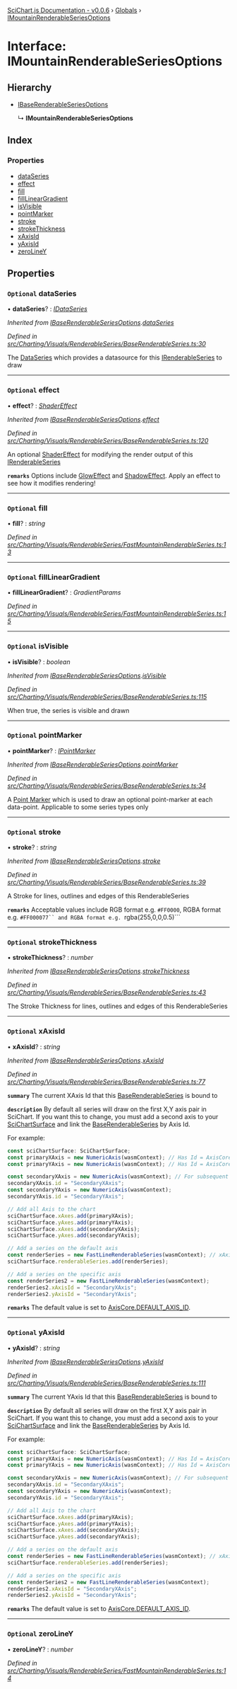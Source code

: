 [SciChart.js Documentation - v0.0.6](../README.md) › [Globals](../globals.md) › [IMountainRenderableSeriesOptions](imountainrenderableseriesoptions.md)

# Interface: IMountainRenderableSeriesOptions

## Hierarchy

* [IBaseRenderableSeriesOptions](ibaserenderableseriesoptions.md)

  ↳ **IMountainRenderableSeriesOptions**

## Index

### Properties

* [dataSeries](imountainrenderableseriesoptions.md#optional-dataseries)
* [effect](imountainrenderableseriesoptions.md#optional-effect)
* [fill](imountainrenderableseriesoptions.md#optional-fill)
* [fillLinearGradient](imountainrenderableseriesoptions.md#optional-filllineargradient)
* [isVisible](imountainrenderableseriesoptions.md#optional-isvisible)
* [pointMarker](imountainrenderableseriesoptions.md#optional-pointmarker)
* [stroke](imountainrenderableseriesoptions.md#optional-stroke)
* [strokeThickness](imountainrenderableseriesoptions.md#optional-strokethickness)
* [xAxisId](imountainrenderableseriesoptions.md#optional-xaxisid)
* [yAxisId](imountainrenderableseriesoptions.md#optional-yaxisid)
* [zeroLineY](imountainrenderableseriesoptions.md#optional-zeroliney)

## Properties

### `Optional` dataSeries

• **dataSeries**? : *[IDataSeries](idataseries.md)*

*Inherited from [IBaseRenderableSeriesOptions](ibaserenderableseriesoptions.md).[dataSeries](ibaserenderableseriesoptions.md#optional-dataseries)*

*Defined in [src/Charting/Visuals/RenderableSeries/BaseRenderableSeries.ts:30](https://github.com/ABTSoftware/SciChart.Dev/blob/46671d21ce/Web/src/SciChart/src/Charting/Visuals/RenderableSeries/BaseRenderableSeries.ts#L30)*

The [DataSeries](idataseries.md) which provides a datasource for this [IRenderableSeries](irenderableseries.md) to draw

___

### `Optional` effect

• **effect**? : *[ShaderEffect](../classes/shadereffect.md)*

*Inherited from [IBaseRenderableSeriesOptions](ibaserenderableseriesoptions.md).[effect](ibaserenderableseriesoptions.md#optional-effect)*

*Defined in [src/Charting/Visuals/RenderableSeries/BaseRenderableSeries.ts:120](https://github.com/ABTSoftware/SciChart.Dev/blob/46671d21ce/Web/src/SciChart/src/Charting/Visuals/RenderableSeries/BaseRenderableSeries.ts#L120)*

An optional [ShaderEffect](../classes/shadereffect.md) for modifying the render output of this [IRenderableSeries](irenderableseries.md)

**`remarks`** Options include [GlowEffect](../classes/gloweffect.md) and [ShadowEffect](../classes/shadoweffect.md). Apply an effect to see how it modifies rendering!

___

### `Optional` fill

• **fill**? : *string*

*Defined in [src/Charting/Visuals/RenderableSeries/FastMountainRenderableSeries.ts:13](https://github.com/ABTSoftware/SciChart.Dev/blob/46671d21ce/Web/src/SciChart/src/Charting/Visuals/RenderableSeries/FastMountainRenderableSeries.ts#L13)*

___

### `Optional` fillLinearGradient

• **fillLinearGradient**? : *GradientParams*

*Defined in [src/Charting/Visuals/RenderableSeries/FastMountainRenderableSeries.ts:15](https://github.com/ABTSoftware/SciChart.Dev/blob/46671d21ce/Web/src/SciChart/src/Charting/Visuals/RenderableSeries/FastMountainRenderableSeries.ts#L15)*

___

### `Optional` isVisible

• **isVisible**? : *boolean*

*Inherited from [IBaseRenderableSeriesOptions](ibaserenderableseriesoptions.md).[isVisible](ibaserenderableseriesoptions.md#optional-isvisible)*

*Defined in [src/Charting/Visuals/RenderableSeries/BaseRenderableSeries.ts:115](https://github.com/ABTSoftware/SciChart.Dev/blob/46671d21ce/Web/src/SciChart/src/Charting/Visuals/RenderableSeries/BaseRenderableSeries.ts#L115)*

When true, the series is visible and drawn

___

### `Optional` pointMarker

• **pointMarker**? : *[IPointMarker](ipointmarker.md)*

*Inherited from [IBaseRenderableSeriesOptions](ibaserenderableseriesoptions.md).[pointMarker](ibaserenderableseriesoptions.md#optional-pointmarker)*

*Defined in [src/Charting/Visuals/RenderableSeries/BaseRenderableSeries.ts:34](https://github.com/ABTSoftware/SciChart.Dev/blob/46671d21ce/Web/src/SciChart/src/Charting/Visuals/RenderableSeries/BaseRenderableSeries.ts#L34)*

A [Point Marker](ipointmarker.md) which is used to draw an optional point-marker at each data-point. Applicable to some series types only

___

### `Optional` stroke

• **stroke**? : *string*

*Inherited from [IBaseRenderableSeriesOptions](ibaserenderableseriesoptions.md).[stroke](ibaserenderableseriesoptions.md#optional-stroke)*

*Defined in [src/Charting/Visuals/RenderableSeries/BaseRenderableSeries.ts:39](https://github.com/ABTSoftware/SciChart.Dev/blob/46671d21ce/Web/src/SciChart/src/Charting/Visuals/RenderableSeries/BaseRenderableSeries.ts#L39)*

A Stroke for lines, outlines and edges of this RenderableSeries

**`remarks`** Acceptable values include RGB format e.g. ```#FF0000```, RGBA format e.g. ```#FF000077`` and RGBA format e.g. ```rgba(255,0,0,0.5)```

___

### `Optional` strokeThickness

• **strokeThickness**? : *number*

*Inherited from [IBaseRenderableSeriesOptions](ibaserenderableseriesoptions.md).[strokeThickness](ibaserenderableseriesoptions.md#optional-strokethickness)*

*Defined in [src/Charting/Visuals/RenderableSeries/BaseRenderableSeries.ts:43](https://github.com/ABTSoftware/SciChart.Dev/blob/46671d21ce/Web/src/SciChart/src/Charting/Visuals/RenderableSeries/BaseRenderableSeries.ts#L43)*

The Stroke Thickness for lines, outlines and edges of this RenderableSeries

___

### `Optional` xAxisId

• **xAxisId**? : *string*

*Inherited from [IBaseRenderableSeriesOptions](ibaserenderableseriesoptions.md).[xAxisId](ibaserenderableseriesoptions.md#optional-xaxisid)*

*Defined in [src/Charting/Visuals/RenderableSeries/BaseRenderableSeries.ts:77](https://github.com/ABTSoftware/SciChart.Dev/blob/46671d21ce/Web/src/SciChart/src/Charting/Visuals/RenderableSeries/BaseRenderableSeries.ts#L77)*

**`summary`** The current XAxis Id that this [BaseRenderableSeries](../classes/baserenderableseries.md) is bound to

**`description`** By default all series will draw on the first X,Y axis pair in SciChart.
If you want this to change, you must add a second axis to your [SciChartSurface](../classes/scichartsurface.md) and link the [BaseRenderableSeries](../classes/baserenderableseries.md) by Axis Id.

For example:
```ts
const sciChartSurface: SciChartSurface;
const primaryXAxis = new NumericAxis(wasmContext); // Has Id = AxisCore.DEFAULT_AXIS_ID
const primaryYAxis = new NumericAxis(wasmContext); // Has Id = AxisCore.DEFAULT_AXIS_ID

const secondaryXAxis = new NumericAxis(wasmContext); // For subsequent X,Y axis set an Id
secondaryXAxis.id = "SecondaryXAxis";
const secondaryYAxis = new NumericAxis(wasmContext);
secondaryYAxis.id = "SecondaryYAxis";

// Add all Axis to the chart
sciChartSurface.xAxes.add(primaryXAxis);
sciChartSurface.yAxes.add(primaryYAxis);
sciChartSurface.xAxes.add(secondaryXAxis);
sciChartSurface.yAxes.add(secondaryYAxis);

// Add a series on the default axis
const renderSeries = new FastLineRenderableSeries(wasmContext); // xAxisId, yAxisId Defaults to AxisCore.DEFAULT_AXIS_ID
sciChartSurface.renderableSeries.add(renderSeries);

// Add a series on the specific axis
const renderSeries2 = new FastLineRenderableSeries(wasmContext);
renderSeries2.xAxisId = "SecondaryXAxis";
renderSeries2.yAxisId = "SecondaryYAxis";
```

**`remarks`** The default value is set to [AxisCore.DEFAULT_AXIS_ID](../classes/axiscore.md#static-readonly-default_axis_id).

___

### `Optional` yAxisId

• **yAxisId**? : *string*

*Inherited from [IBaseRenderableSeriesOptions](ibaserenderableseriesoptions.md).[yAxisId](ibaserenderableseriesoptions.md#optional-yaxisid)*

*Defined in [src/Charting/Visuals/RenderableSeries/BaseRenderableSeries.ts:111](https://github.com/ABTSoftware/SciChart.Dev/blob/46671d21ce/Web/src/SciChart/src/Charting/Visuals/RenderableSeries/BaseRenderableSeries.ts#L111)*

**`summary`** The current YAxis Id that this [BaseRenderableSeries](../classes/baserenderableseries.md) is bound to

**`description`** By default all series will draw on the first X,Y axis pair in SciChart.
If you want this to change, you must add a second axis to your [SciChartSurface](../classes/scichartsurface.md) and link the [BaseRenderableSeries](../classes/baserenderableseries.md) by Axis Id.

For example:
```ts
const sciChartSurface: SciChartSurface;
const primaryXAxis = new NumericAxis(wasmContext); // Has Id = AxisCore.DEFAULT_AXIS_ID
const primaryYAxis = new NumericAxis(wasmContext); // Has Id = AxisCore.DEFAULT_AXIS_ID

const secondaryXAxis = new NumericAxis(wasmContext); // For subsequent X,Y axis set an Id
secondaryXAxis.id = "SecondaryXAxis";
const secondaryYAxis = new NumericAxis(wasmContext);
secondaryYAxis.id = "SecondaryYAxis";

// Add all Axis to the chart
sciChartSurface.xAxes.add(primaryXAxis);
sciChartSurface.yAxes.add(primaryYAxis);
sciChartSurface.xAxes.add(secondaryXAxis);
sciChartSurface.yAxes.add(secondaryYAxis);

// Add a series on the default axis
const renderSeries = new FastLineRenderableSeries(wasmContext); // xAxisId, yAxisId Defaults to AxisCore.DEFAULT_AXIS_ID
sciChartSurface.renderableSeries.add(renderSeries);

// Add a series on the specific axis
const renderSeries2 = new FastLineRenderableSeries(wasmContext);
renderSeries2.xAxisId = "SecondaryXAxis";
renderSeries2.yAxisId = "SecondaryYAxis";
```

**`remarks`** The default value is set to [AxisCore.DEFAULT_AXIS_ID](../classes/axiscore.md#static-readonly-default_axis_id).

___

### `Optional` zeroLineY

• **zeroLineY**? : *number*

*Defined in [src/Charting/Visuals/RenderableSeries/FastMountainRenderableSeries.ts:14](https://github.com/ABTSoftware/SciChart.Dev/blob/46671d21ce/Web/src/SciChart/src/Charting/Visuals/RenderableSeries/FastMountainRenderableSeries.ts#L14)*

